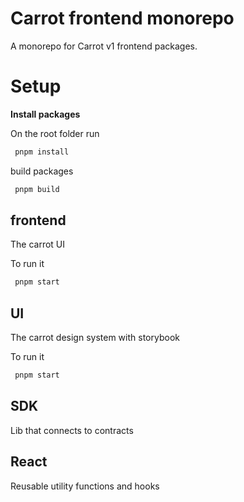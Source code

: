 # Carrot frontend monorepo

A monorepo for Carrot v1 frontend packages.

# Setup 

**Install packages**

On the root folder run

```bash
 pnpm install
```

build packages

```bash
 pnpm build
```

## frontend

The carrot UI

To run it

```bash
 pnpm start
```

## UI

The carrot design system with storybook

To run it

```bash
 pnpm start
```

## SDK

Lib that connects to contracts

## React

Reusable utility functions and hooks
